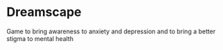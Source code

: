 # Dreamscape
Game to bring awareness to anxiety and depression and to bring a better stigma to mental health

